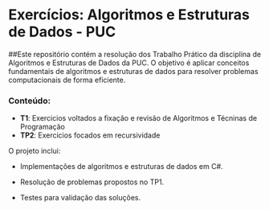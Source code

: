# Exercícios: Algoritmos e Estruturas de Dados - PUC

##Este repositório contém a resolução dos Trabalho Prático da disciplina de Algoritmos e Estruturas de Dados da PUC. O objetivo é aplicar conceitos fundamentais de algoritmos e estruturas de dados para resolver problemas computacionais de forma eficiente.

### Conteúdo:
- **T1**: Exercicios voltados a fixação e revisão de Algoritmos e Técninas de Programação
- **TP2**: Exercicios focados em recursividade

O projeto inclui:

- Implementações de algoritmos e estruturas de dados em C#.

- Resolução de problemas propostos no TP1.

- Testes para validação das soluções.

